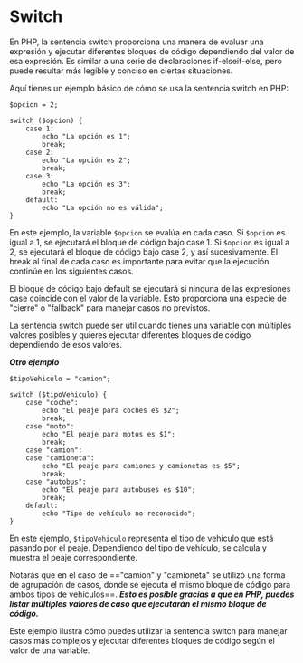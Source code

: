 # Switch

En PHP, la sentencia switch proporciona una manera de evaluar una expresión y ejecutar diferentes bloques de código dependiendo del valor de esa expresión. Es similar a una serie de declaraciones if-elseif-else, pero puede resultar más legible y conciso en ciertas situaciones.

Aquí tienes un ejemplo básico de cómo se usa la sentencia switch en PHP:

```
$opcion = 2;

switch ($opcion) {
    case 1:
        echo "La opción es 1";
        break;
    case 2:
        echo "La opción es 2";
        break;
    case 3:
        echo "La opción es 3";
        break;
    default:
        echo "La opción no es válida";
}
```

En este ejemplo, la variable `$opcion` se evalúa en cada caso. Si `$opcion` es igual a 1, se ejecutará el bloque de código bajo case 1. Si `$opcion` es igual a 2, se ejecutará el bloque de código bajo case 2, y así sucesivamente. El break al final de cada caso es importante para evitar que la ejecución continúe en los siguientes casos.

El bloque de código bajo default se ejecutará si ninguna de las expresiones case coincide con el valor de la variable. Esto proporciona una especie de "cierre" o "fallback" para manejar casos no previstos.

La sentencia switch puede ser útil cuando tienes una variable con múltiples valores posibles y quieres ejecutar diferentes bloques de código dependiendo de esos valores.

***Otro ejemplo***

```
$tipoVehiculo = "camion";

switch ($tipoVehiculo) {
    case "coche":
        echo "El peaje para coches es $2";
        break;
    case "moto":
        echo "El peaje para motos es $1";
        break;
    case "camion":
    case "camioneta":
        echo "El peaje para camiones y camionetas es $5";
        break;
    case "autobus":
        echo "El peaje para autobuses es $10";
        break;
    default:
        echo "Tipo de vehículo no reconocido";
}
```

En este ejemplo, `$tipoVehiculo` representa el tipo de vehículo que está pasando por el peaje. Dependiendo del tipo de vehículo, se calcula y muestra el peaje correspondiente.

Notarás que en el caso de =="camion" y "camioneta" se utilizó una forma de agrupación de casos, donde se ejecuta el mismo bloque de código para ambos tipos de vehículos==. ***Esto es posible gracias a que en PHP, puedes listar múltiples valores de caso que ejecutarán el mismo bloque de código.***

Este ejemplo ilustra cómo puedes utilizar la sentencia switch para manejar casos más complejos y ejecutar diferentes bloques de código según el valor de una variable.